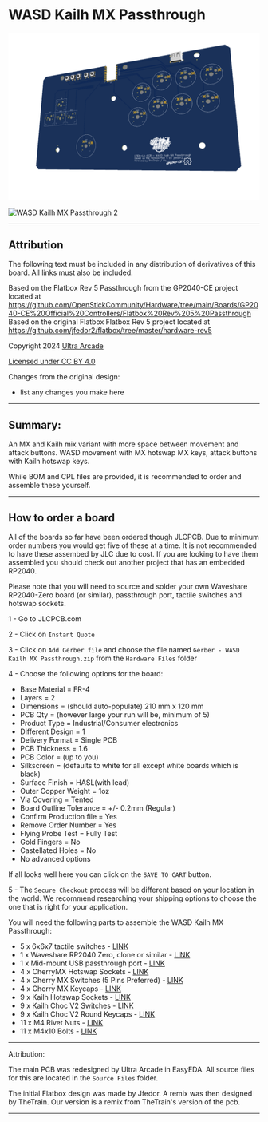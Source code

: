# WASD Kailh MX Passthrough
![WASD Kailh MX Passthrough 1](Assets/PCBPic1.png)

![WASD Kailh MX Passthrough 2](Assets/PCBPic2.png)

---

## Attribution

The following text must be included in any distribution of derivatives of this board. All links must also be included.

Based on the Flatbox Rev 5 Passthrough from the GP2040-CE project located at https://github.com/OpenStickCommunity/Hardware/tree/main/Boards/GP2040-CE%20Official%20Controllers/Flatbox%20Rev%205%20Passthrough
Based on the original Flatbox Flatbox Rev 5 project located at https://github.com/jfedor2/flatbox/tree/master/hardware-rev5

Copyright 2024 [Ultra Arcade](https://github.com/Ultra-Arcade)

[Licensed under CC BY 4.0](https://creativecommons.org/licenses/by/4.0/)

Changes from the original design:
  - list any changes you make here

---

## Summary: 

An MX and Kailh mix variant with more space between movement and attack buttons. WASD movement with MX hotswap MX keys, attack buttons with Kailh hotswap keys.

While BOM and CPL files are provided, it is recommended to order and assemble these yourself.

---

## How to order a board

All of the boards so far have been ordered though JLCPCB.  Due to minimum order numbers you would get five of these at a time.  It is not recommended to have these assembed by JLC due to cost.  If you are looking to have them assembled you should check out another project that has an embedded RP2040.

Please note that you will need to source and solder your own Waveshare RP2040-Zero board (or similar), passthrough port, tactile switches and hotswap sockets.

1 - Go to JLCPCB.com<br/>

2 - Click on `Instant Quote`<br/>

3 - Click on `Add Gerber file` and choose the file named `Gerber - WASD Kailh MX Passthrough.zip` from the `Hardware Files` folder<br/>

4 - Choose the following options for the board:<br/>
- Base Material = FR-4<br/>
- Layers = 2<br/>
- Dimensions = (should auto-populate) 210 mm x 120 mm<br/>
- PCB Qty = (however large your run will be, minimum of 5)<br/>
- Product Type = Industrial/Consumer electronics<br/>
- Different Design = 1<br/>
- Delivery Format = Single PCB<br/>
- PCB Thickness = 1.6<br/>
- PCB Color = (up to you)<br/>
- Silkscreen = (defaults to white for all except white boards which is black)<br/>
- Surface Finish = HASL(with lead)<br/>
- Outer Copper Weight = 1oz<br/>
- Via Covering = Tented<br/>
- Board Outline Tolerance = +/- 0.2mm (Regular)<br/>
- Confirm Production file = Yes<br/>
- Remove Order Number = Yes<br/>
- Flying Probe Test = Fully Test<br/>
- Gold Fingers = No<br/>
- Castellated Holes = No<br/>
- No advanced options<br/>

If all looks well here you can click on the `SAVE TO CART` button.

5 - The `Secure Checkout` process will be different based on your location in the world.  We recommend researching your shipping options to choose the one that is right for your application. 

You will need the following parts to assemble the WASD Kailh MX Passthrough:
- 5 x 6x6x7 tactile switches - [LINK](https://www.aliexpress.com/item/1005004159746274.html)
- 1 x Waveshare RP2040 Zero, clone or similar - [LINK](https://www.aliexpress.com/item/1005005910512138.html)
- 1 x Mid-mount USB passthrough port - [LINK](https://www.aliexpress.com/item/1005005686242161.html)
- 4 x CherryMX Hotswap Sockets - [LINK](https://www.aliexpress.com/item/1005006108246232.html)
- 4 x Cherry MX Switches (5 Pins Preferred) - [LINK](https://www.aliexpress.com/item/1005006452799449.html)
- 4 x Cherry MX Keycaps - [LINK](https://www.aliexpress.com/item/1005006107037094.html)
- 9 x Kailh Hotswap Sockets - [LINK](https://www.aliexpress.com/item/1005004916925259.html)
- 9 x Kailh Choc V2 Switches - [LINK](https://www.aliexpress.com/item/1005005066626541.html)
- 9 x Kailh Choc V2 Round Keycaps - [LINK](https://www.aliexpress.com/item/1005004526308262.html)
- 11 x M4 Rivet Nuts - [LINK](https://www.aliexpress.com/item/1005005242016053.html)
- 11 x M4x10 Bolts - [LINK](https://www.aliexpress.com/item/1005005493205421.html)

---

Attribution:


The main PCB was redesigned by Ultra Arcade in EasyEDA.  All source files for this are located in the `Source Files` folder.

The initial Flatbox design was made by Jfedor. A remix was then designed by TheTrain. Our version is a remix from TheTrain's version of the pcb.

---
